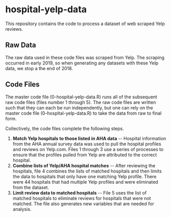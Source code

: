 # hospital-yelp-data

This repository contains the code to process a dataset of web scraped Yelp reviews.

## Raw Data 
The raw data used in these code files was scraped from Yelp. The scraping occurred in early 2019, so when generating any datasets with these Yelp data, we stop a the end of 2018.

## Code Files
The master code file (0-hospital-yelp-data.R) runs all of the subsequent raw code files (files number 1 through 5). The raw code files are written such that they can each be run independently, but one can rely on the master code file (0-hospital-yelp-data.R) to take the data from raw to final form. 

Collectively, the code files complete the following steps.
1.   **Match Yelp hospitals to those listed in AHA data** -- Hospital information from the AHA annual survey data was used to pull the hospital profiles and reviews on Yelp.com. Files 1 through 3 use a series of processes to ensure that the profiles pulled from Yelp are attributed to the correct hospital.
2.   **Combine lists of Yelp/AHA hospital matches** -- After reviewing the hospitals, file 4 combines the lists of matched hospitals and then limits the data to hospitals that only have one matching Yelp profile. There were 44 hospitals that had multiple Yelp profiles and were eliminated from the dataset.
3. **Limit review data to matched hospitals** -- File 5 uses the list of matched hospitals to eliminate reviews for hospitals that were not matched. The file also generates new variables that are needed for analysis.
